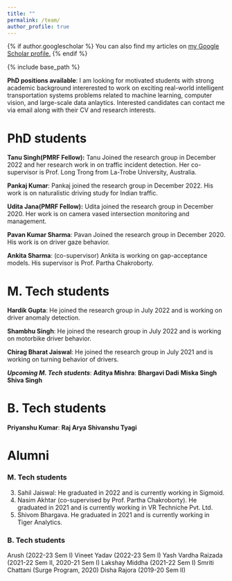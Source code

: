```yaml
---
title: ""
permalink: /team/
author_profile: true
---
```


{% if author.googlescholar %}
  You can also find my articles on <u><a href="{{author.googlescholar}}">my Google Scholar profile</a>.</u>
{% endif %}

{% include base_path %}

**PhD positions available**: I am looking for motivated students with strong academic background intererested to work on exciting real-world intelligent transportation systems problems related to machine learning, computer vision, and large-scale data anlaytics. Interested candidates can contact me via email along with their CV and research interests.

# PhD students
**Tanu Singh(PMRF Fellow):**
Tanu Joined the research group in December 2022 and her research work in on traffic incident detection. Her co-supervisor is Prof. Long Trong from La-Trobe University, Australia.

**Pankaj Kumar**: 
Pankaj joined the research group in December 2022. His work is on naturalistic driving study for Indian traffic.

**Udita Jana(PMRF Fellow):** 
Udita joined the research group in December 2020. Her work is on camera vased intersection monitoring and management.

**Pavan Kumar Sharma**:
Pavan Joined the research group in December 2020. His work is on driver gaze behavior.

**Ankita Sharma**: (co-supervisor)
Ankita is working on gap-acceptance models. His supervisor is Prof. Partha Chakroborty.


# M. Tech students
**Hardik Gupta**: He joined the research group in July 2022 and is working on driver anomaly detection.

**Shambhu Singh**: He joined the research group in July 2022 and is working on motorbike driver behavior.

**Chirag Bharat Jaiswal**: He joined the research group in July 2021 and is working on turning behavior of drivers.

***Upcoming M. Tech students***: 
**Aditya Mishra**:
**Bhargavi Dadi**
**Miska Singh**
**Shiva Singh**

# B. Tech students
**Priyanshu Kumar**:
**Raj Arya**
**Shivanshu Tyagi**



# Alumni
### M. Tech students
3. Sahil Jaiswal: He graduated in 2022 and is currently working in Sigmoid.
2. Nasim Akhtar (co-supervised by Prof. Partha Chakroborty). He graduated in 2021 and is currently working in VR Techniche Pvt. Ltd. 
1. Shivom Bhargava. He graduated in 2021 and is currently working in Tiger Analytics.
### B. Tech students
Arush (2022-23 Sem I)
Vineet Yadav (2022-23 Sem I)
Yash Vardha Raizada (2021-22 Sem II, 2020-21 Sem I) 
Lakshay Middha (2021-22 Sem I)
Smriti Chattani (Surge Program, 2020)
Disha Rajora (2019-20 Sem II)



